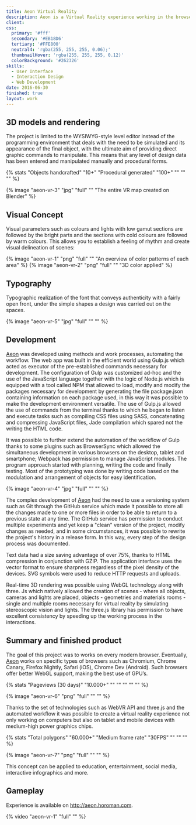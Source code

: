 ```yaml
---
title: Aeon Virtual Reality
description: Aeon is a Virtual Reality experience working in the browser on multiple devices starting from mobile phone to VR Headset such as Oculus Rift.
client: 
css:
  primary: '#fff'
  secondary: '#EB18D6'
  tertiary: '#FFE800'
  neutral4: 'rgba(255, 255, 255, 0.06);'
  thumbnailHover: 'rgba(255, 255, 255, 0.12)'
  colorBackground: '#262326'
skills:
  - User Interface
  - Interaction Design
  - Web Development
date: 2016-06-30
finished: true
layout: work
---
```


## 3D models and rendering

The project is limited to the WYSIWYG-style level editor instead of the programming environment that deals with the need to be simulated and its appearance of the final object, with the ultimate aim of providing direct graphic commands to manipulate. This means that any level of design data has been entered and manipulated manually and procedural forms.

{% stats "Objects handcrafted" "10+" "Procedural generated" "100+" "" "" "" %}

{% image "aeon-vr-3" "jpg" "full" "" "The entire VR map created on Blender" %}

## Visual Concept

Visual parameters such as colours and lights with low gamut sections are followed by the bright parts and the sections with cold colours are followed by warm colours. This allows you to establish a feeling of rhythm and create visual delineation of scenes:

{% image "aeon-vr-1" "png" "full" "" "An overview of color patterns of each area" %}
{% image "aeon-vr-2" "png" "full" "" "3D color applied" %}

## Typography

Typographic realization of the font that conveys authenticity with a fairly open front, under the simple shapes a design was carried out on the spaces.

{% image "aeon-vr-5" "jpg" "full" "" "" %}

## Development

[Aeon](http://aeon.horoman.com) was developed using methods and work processes, automating the workflow. The web app was built in the efficient world using Gulp.js which acted as executor of the pre-established commands necessary for development. The configuration of Gulp was customized ad-hoc and the use of the JavaScript language together with the logic of Node.js which is equipped with a tool called NPM that allowed to load, modify and modify the packages necessary for development by generating the file package.json containing information on each package used, in this way it was possible to make the development environment versatile. The use of Gulp.js allowed the use of commands from the terminal thanks to which he began to listen and execute tasks such as compiling CSS files using SASS, concatenating and compressing JavaScript files, Jade compilation which spared not the writing the HTML code.

It was possible to further extend the automation of the workflow of Gulp thanks to some plugins such as BrowserSync which allowed the simultaneous development in various browsers on the desktop, tablet and smartphone; Webpack has permission to manage JavaScript modules. The program approach started with planning, writing the code and finally testing. Most of the prototyping was done by writing code based on the modulation and arrangement of objects for easy identification.

{% image "aeon-vr-4" "jpg" "full" "" "" %}

The complex development of [Aeon](http://aeon.horoman.com) had the need to use a versioning system such as Git through the GitHub service which made it possible to store all the changes made to one or more files in order to be able to return to a previous state at any time. The GitHub service has permission to conduct multiple experiments and yet keep a "clean" version of the project, modify changes as needed, and in some circumstances, it was possible to rewrite the project's history in a release form. In this way, every step of the design process was documented.

Text data had a size saving advantage of over 75%, thanks to HTML compression in conjunction with GZIP. The application interface uses the vector format to ensure sharpness regardless of the pixel density of the devices. SVG symbols were used to reduce HTTP requests and uploads.

Real-time 3D rendering was possible using WebGL technology along with three. Js which natively allowed the creation of scenes - where all objects, cameras and lights are placed, objects - geometries and materials rooms - single and multiple rooms necessary for virtual reality by simulating stereoscopic vision and lights. The three.js library has permission to have excellent consistency by speeding up the working process in the interactions.

## Summary and finished product

The goal of this project was to works on every modern browser. Eventually, [Aeon](http://aeon.horoman.com) works on specific types of browsers such as Chromium, Chrome Canary, Firefox Nightly, Safari (iOS), Chrome Dev (Android). Such browsers offer better WebGL support, making the best use of GPU’s.

{% stats "Pageviews (30 days)" "10.000+" "" "" "" "" "" %}

{% image "aeon-vr-6" "png" "full" "" "" %}

Thanks to the set of technologies such as WebVR API and three.js and the automated workflow it was possible to create a virtual reality experience not only working on computers but also on tablet and mobile devices with medium-high power graphics chips.

{% stats "Total polygons" "60.000+" "Medium frame rate" "30FPS" "" "" "" %}

{% image "aeon-vr-7" "png" "full" "" "" %}

This concept can be applied to education, entertainment, social media, interactive infographics and more.

## Gameplay

Experience is available on <http://aeon.horoman.com>.

{% video "aeon-vr-1" "full" "" %}